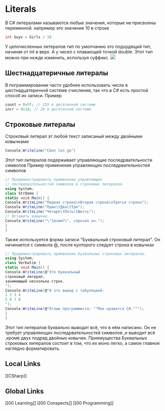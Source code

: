# Literals

В C# литералами называются любые значения, которые не присвоены переменной. например это значение 10 в строке 
```csharp
int Guys = Girls / 10 
```
У целочисленных литералов тип по умолчанию это подхрдящий тип, начиная от int в верх. А у чисел с плавающей точкой double.
Этот тип можно при нкжде изменить, используя суффикс. 
![](https://forum.itvdn.com/uploads/default/original/1X/694818a6593b4d22697c0374d9a866c2591e852d.jpeg)
## Шестнадцатеричные литералы 
В пограммировании часто удобнее использовать числа в шестнадцатеричной системе счисления, так что в C# есть простой способ их записи.
Пример
```csharp
count = 0xFF; // 255 в десятичной системе
incr = 0x1A; // 26 в десятичной системе
```
## Строковые литералы 
Строклвый литерал эт любой текст записаный между двойными ковычками 
```csharp
Console.Writeline("Cmon les go")
```
Этот тип литералов подерживает управляющие последрвательности символов
Пример применения управляющих последрвательностей символов
```csharp 
// Продемонстрировать применение управляющих
// последовательностей символов в строковых литералах.
using System;
class StrDemo {
static void Main() {
Console.WriteLine("Первая строка\nВторая строка\nТретья строка");
Console.WriteLine("Один\tДва\tТри");
Console.WriteLine("Четыре\tПять\tШесть");
// Вставить кавычки.
Console.WriteLine("\"3ачем?\", спросил он.");
}
}
```
Также используется форма записи "Буквальный строковый литерал". Он начинается с символа @, после куоторого следует строка в ковычках
```csharp 
// Продемонстрировать применение буквальных строковых литералов.
using System;
class Verbatim {
static void Main() {
Console.WriteLine(@"Это буквальный
строковый литерал,
занимающий несколько строк.
");
Console.WriteLine(@"А это вывод с табуляцией:
1 2 3 4
5 6 7 8
");
Console.WriteLine(@"Отзыв программиста: ""Мне нравится С#.""");
}
}
```
Этот тип литералов буквально выводит всё, что в нём написано. Он не требует управляющих последрвательностей символов ,и выводит всё ,кроме двух подряд двойных ковычек.
Приемущества Буквальных строковых литералов состоит в том, что их моно легко, а самое главное наглядно форматировать.










## Local Links 
[[CSharp]]
## Global Links
[[00 Learning]]
[[00 Conspects]]
[[00 Programming]]